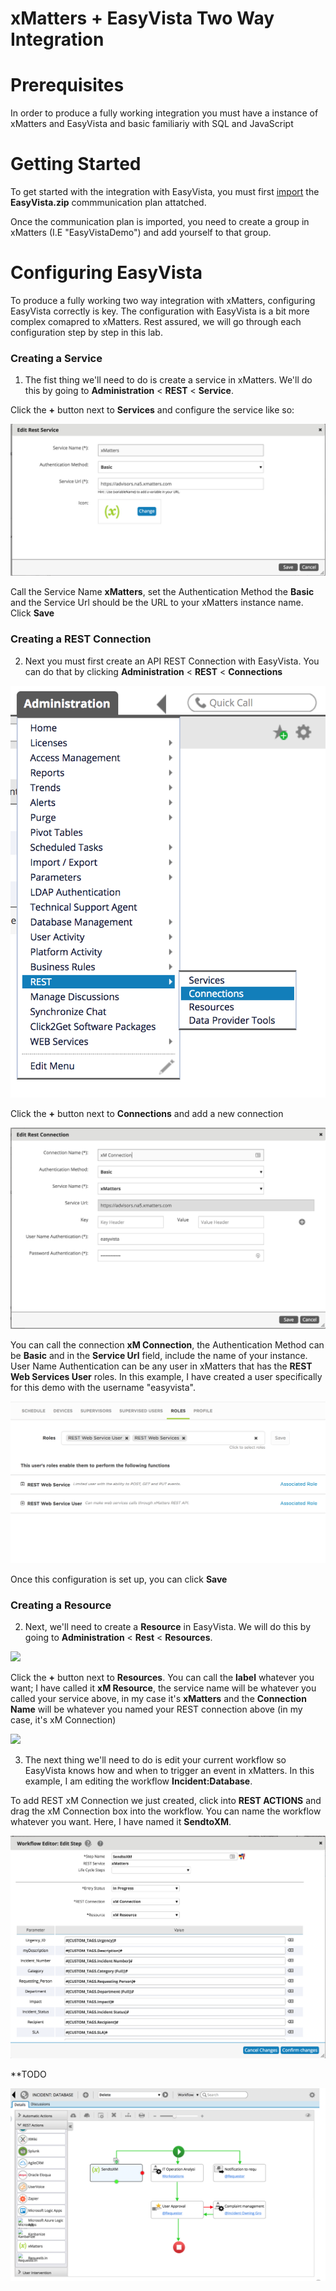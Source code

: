 # xMatters + EasyVista Two Way Integration

# Prerequisites
In order to produce a fully working integration you must have a instance of xMatters and EasyVista and basic familiariy with SQL and JavaScript

# Getting Started
To get started with the integration with EasyVista, you must first [import](https://help.xmatters.com/OnDemand/xmodwelcome/communicationplanbuilder/exportcommplan.htm) the **EasyVista.zip** commmunication plan attatched. 

Once the communication plan is imported, you need to create a group in xMatters (I.E "EasyVistaDemo") and add yourself to that group.

# Configuring EasyVista

To produce a fully working two way integration with xMatters, configuring EasyVista correctly is key. The configuration with EasyVista is a bit more complex comapred to xMatters. Rest assured, we will go through each configuration step by step in this lab.


### Creating a Service

1. The fist thing we'll need to do is create a service in xMatters. We'll do this by going to **Administration** < **REST** < **Service**.






Click the **+** button next to **Services** and configure the service like so:

<kbd>
    <img src="images/service_edit.png">
</kbd>

Call the Service Name **xMatters**, set the Authentication Method the **Basic** and the Service Url should be the URL to your xMatters instance name. Click **Save**


### Creating a REST Connection

2. Next you must first create an API REST Connection with EasyVista. You can do that by clicking **Administration** < **REST** < **Connections**



<kbd>
    <img src="images/rest.png">
</kbd>



Click the **+** button next to **Connections** and add a new connection




<kbd>
    <img src="images/connection.png">
</kbd>



You can call the connection **xM Connection**, the Authentication Method can be **Basic** and in the **Service Url** field, include the name of your instance. User Name Authentication can be any user in xMatters that has the **REST Web Services User** roles. In this example, I have created a user specifically for this demo with the username "easyvista".



<kbd>
    <img src="images/roles.png">
</kbd>


Once this configuration is set up, you can click **Save**

### Creating a Resource

2. Next, we'll need to create a **Resource** in EasyVista. We will do this by going to **Administration** < **Rest** < **Resources**. 

<kbd>
    <img src="images/resources.png">
</kbd>

Click the **+** button next to **Resources**. You can call the **label** whatever you want; I have called it **xM Resource**, the service name will be whatever you called your service above, in my case it's **xMatters** and the **Connection Name** will be whatever you named your REST connection above (in my case, it's xM Connection)

<kbd>
    <img src="images/edit_resources.png">
</kbd>


3. The next thing we'll need to do is edit your current workflow so EasyVista knows how and when to trigger an event in xMatters. In this example, I am editing the workflow **Incident:Database**. 

To add REST xM Connection we just created, click into **REST ACTIONS** and drag the xM Connection box into the workflow. You can name the workflow whatever you want. Here, I have named it **SendtoXM**.

<kbd>
    <img src="images/workflow_editor.png">
</kbd>


**TODO


<kbd>
    <img src="images/workflow.png">
</kbd>

